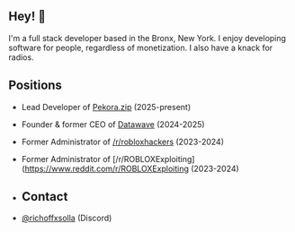 ## Hey! 👋
I'm a full stack developer based in the Bronx, New York.
I enjoy developing software for people, regardless of monetization.
I also have a knack for radios.

## Positions
- Lead Developer of [Pekora.zip](https://pekora.zip) (2025-present)
- Founder & former CEO of [Datawave](https://csint.org) (2024-2025)
- Former Administrator of [/r/robloxhackers](https://www.reddit.com/r/robloxhackers) (2023-2024)
- Former Administrator of [/r/ROBLOXExploiting](https://www.reddit.com/r/ROBLOXExploiting (2023-2024)

- ## Contact
- [@richoffxsolla](https://discord.com/users/700027232986464296) (Discord)
